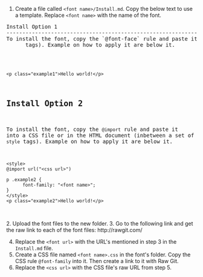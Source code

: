 1. Create a file called `<font name>/Install.md`. Copy the below text to use a template. Replace `<font name>` with the name of the font.
<pre>
Install Option 1
---------------------------------------------------------------------------------------------------------------------------------
To install the font, copy the `@font-face` rule and paste it into a CSS file or in the HTML document (inbetween a set of `style`
      tags). Example on how to apply it are below it.

    <style>
    @font-face {
          font-family: "<font name>";
          src: url(<font url>); /* .eot */
          src: url(<font url>) format("truetype"), /* .ttf */
                url(<font url>) format("woff"), /* .woff */
                url(<font url>) format("svg"); /* .svg */
          unicode-range: U+?????;
          font-style: normal;
          font-weight: 400;
    }

    p .example1 { 
          font-family: "<font name>";
    }
    </style>
    <p class="example1">Hello world!</p>

Install Option 2
---------------------------------------------------------------------------------------------------------------------------------
To install the font, copy the `@import` rule and paste it into a CSS file or in the HTML document (inbetween a set of `style`
      tags). Example on how to apply it are below it.

    <style>
    @import url("<css url>")

    p .example2 { 
          font-family: "<font name>";
    }
    </style>
    <p class="example2">Hello world!</p>
</pre>
2. Upload the font files to the new folder.
3. Go to the following link and get the raw link to each of the font files:
  http://rawgit.com/

4. Replace the `<font url>` with the URL's mentioned in step 3 in the `Install.md` file.
5. Create a CSS file named `<font name>.css` in the font's folder. Copy the CSS rule `@font-family` into it. Then create a link to it with Raw Git.
6. Replace the `<css url>` with the CSS file's raw URL from step 5.
